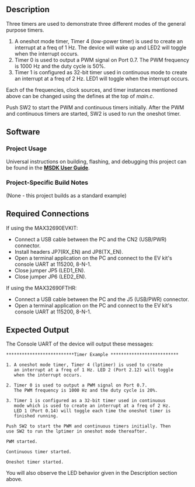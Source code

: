 ## Description

Three timers are used to demonstrate three different modes of the general purpose timers.

1. A oneshot mode timer, Timer 4 (low-power timer) is used to create an interrupt at a freq of 1 Hz. The device will wake up and LED2 will toggle when the interrupt occurs.
2. Timer 0 is used to output a PWM signal on Port 0.7. The PWM frequency is 1000 Hz and the duty cycle is 50%.
3. Timer 1 is configured as 32-bit timer used in continuous mode to create an interrupt at a freq of 2 Hz. LED1 will toggle when the interrupt occurs.

Each of the frequencies, clock sources, and timer instances mentioned above can be changed using the defines at the top of _main.c_.

Push SW2 to start the PWM and continuous timers initially. After the PWM and continuous timers are started, SW2 is used to run the oneshot timer.

## Software

### Project Usage

Universal instructions on building, flashing, and debugging this project can be found in the **[MSDK User Guide](https://analogdevicesinc.github.io/msdk/USERGUIDE/)**.

### Project-Specific Build Notes

(None - this project builds as a standard example)

## Required Connections

If using the MAX32690EVKIT:
-   Connect a USB cable between the PC and the CN2 (USB/PWR) connector.
-   Install headers JP7(RX_EN) and JP8(TX_EN).
-   Open a terminal application on the PC and connect to the EV kit's console UART at 115200, 8-N-1.
-   Close jumper JP5 (LED1\_EN).
-   Close jumper JP6 (LED2\_EN).

If using the MAX32690FTHR:
-   Connect a USB cable between the PC and the J5 (USB/PWR) connector.
-   Open a terminal application on the PC and connect to the EV kit's console UART at 115200, 8-N-1.

## Expected Output

The Console UART of the device will output these messages:

```
**************************Timer Example **************************

1. A oneshot mode timer, Timer 4 (lptimer) is used to create
   an interrupt at a freq of 1 Hz. LED 2 (Port 2.12) will toggle
   when the interrupt occurs.

2. Timer 0 is used to output a PWM signal on Port 0.7.
   The PWM frequency is 1000 Hz and the duty cycle is 20%.

3. Timer 1 is configured as a 32-bit timer used in continuous
   mode which is used to create an interrupt at a freq of 2 Hz.
   LED 1 (Port 0.14) will toggle each time the oneshot timer is
   finished running.

Push SW2 to start the PWM and continuous timers initially. Then
use SW2 to run the lptimer in oneshot mode thereafter.

PWM started.

Continuous timer started.

Oneshot timer started.
```

You will also observe the LED behavior given in the Description section above.

